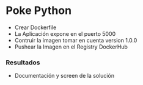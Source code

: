 Poke Python
=====================================

- Crear Dockerfile
- La Aplicación expone en el puerto 5000
- Contruir la imagen tomar en cuenta version 1.0.0
- Pushear la Imagen en el Registry DockerHub


### Resultados

- Documentación y screen de la solución